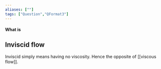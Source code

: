 ```yaml
---
aliases: [""]
tags: ["Question","QFormat3"]
---
```


#### What is
## Inviscid flow
Inviscid simply means having no viscosity. Hence the opposite of [[viscous flow]].